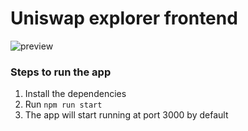 # Uniswap explorer frontend
![preview](https://media.giphy.com/media/38x8GkbjwPkpemwcme/giphy.gif)
### Steps to run the app
1. Install the dependencies
2. Run `npm run start`
3. The app will start running at port 3000 by default
